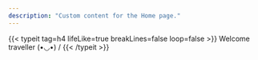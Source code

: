 ```yaml
---
description: "Custom content for the Home page."
---
```


{{< typeit tag=h4 lifeLike=true breakLines=false loop=false >}}
Welcome traveller   (•◡•) /
{{< /typeit >}}